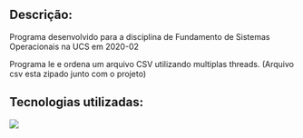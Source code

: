 ## Descrição:

Programa desenvolvido para a disciplina de Fundamento de Sistemas Operacionais na UCS em 2020-02

Programa le e ordena um arquivo CSV utilizando multiplas threads. (Arquivo csv esta zipado junto com o projeto)

## Tecnologias utilizadas:

<img src="https://img.shields.io/badge/c%20-%2300599C.svg?&style=for-the-badge&logo=c&logoColor=white"/>

